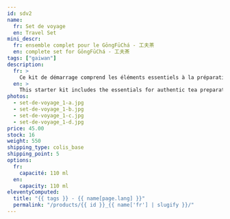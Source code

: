 ```yaml
---
id: sdv2
name:
  fr: Set de voyage
  en: Travel Set
mini_descr:
  fr: ensemble complet pour le GōngFūChá - 工夫茶
  en: complete set for GōngFūChá - 工夫茶
tags: ["gaiwan"]
description:
  fr: >
    Ce kit de démarrage comprend les éléments essentiels à la préparation du thé authentique : un 蓋碗 - GàiWǎn, un 茶海 - CháHǎi et trois bols à thé (茶杯 - CháBēi). C'est aussi le compagnon de voyage idéal grâce à sa housse de protection.
  en: >
    This starter kit includes the essentials for authentic tea preparation: a 蓋碗 - GàiWǎn, a 茶海 - CháHǎi, and three tea cups (茶杯 - CháBēi). It is also the perfect travel companion with its protective case.
photos:
  - set-de-voyage_1-a.jpg
  - set-de-voyage_1-b.jpg
  - set-de-voyage_1-c.jpg
  - set-de-voyage_1-d.jpg
price: 45.00
stock: 16
weight: 550
shipping_type: colis_base
shipping_point: 5
options:
  fr:
    capacité: 110 ml
  en:
    capacity: 110 ml
eleventyComputed:
  title: "{{ tags }} - {{ name[page.lang] }}"
  permalink: "/products/{{ id }}_{{ name['fr'] | slugify }}/"
---
```

